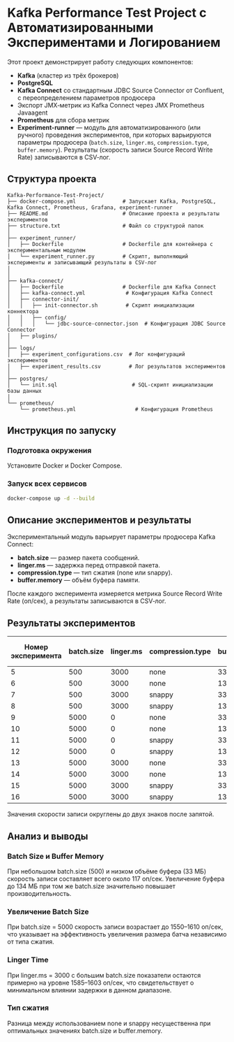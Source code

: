 # Kafka Performance Test Project с Автоматизированными Экспериментами и Логированием

Этот проект демонстрирует работу следующих компонентов:
- **Kafka** (кластер из трёх брокеров)
- **PostgreSQL** 
- **Kafka Connect** со стандартным JDBC Source Connector от Confluent, с переопределением параметров продюсера
- Экспорт JMX‑метрик из Kafka Connect через JMX Prometheus Javaagent
- **Prometheus** для сбора метрик
- **Experiment-runner** — модуль для автоматизированного (или ручного) проведения экспериментов, при которых варьируются параметры продюсера (`batch.size`, `linger.ms`, `compression.type`, `buffer.memory`). Результаты (скорость записи Source Record Write Rate) записываются в CSV‑лог.

## Структура проекта

```plaintext
Kafka-Performance-Test-Project/
├── docker-compose.yml               # Запускает Kafka, PostgreSQL, Kafka Connect, Prometheus, Grafana, experiment-runner
├── README.md                        # Описание проекта и результаты экспериментов
├── structure.txt                    # Файл со структурой папок
│
├── experiment_runner/
│   ├── Dockerfile                   # Dockerfile для контейнера с экспериментальным модулем
│   └── experiment_runner.py         # Скрипт, выполняющий эксперименты и записывающий результаты в CSV‑лог
│
│
├── kafka-connect/
│   ├── Dockerfile                   # Dockerfile для Kafka Connect
│   ├── kafka-connect.yml             # Конфигурация Kafka Connect
│   ├── connector-init/
│   │   ├── init-connector.sh         # Скрипт инициализации коннектора
│   │   ├── config/
│   │   │   └── jdbc-source-connector.json  # Конфигурация JDBC Source Connector
│   ├── plugins/
│
├── logs/
│   ├── experiment_configurations.csv  # Лог конфигураций экспериментов
│   ├── experiment_results.csv         # Лог результатов экспериментов
│
├── postgres/
│   └── init.sql                        # SQL-скрипт инициализации базы данных
│
└── prometheus/
    └── prometheus.yml                   # Конфигурация Prometheus
```

## Инструкция по запуску

### Подготовка окружения

Установите Docker и Docker Compose.

### Запуск всех сервисов

```bash
docker-compose up -d --build
```

## Описание экспериментов и результаты

Экспериментальный модуль варьирует параметры продюсера Kafka Connect:

- **batch.size** — размер пакета сообщений.
- **linger.ms** — задержка перед отправкой пакета.
- **compression.type** — тип сжатия (none или snappy).
- **buffer.memory** — объём буфера памяти.

После каждого эксперимента измеряется метрика Source Record Write Rate (оп/сек), а результаты записываются в CSV‑лог.

## Результаты экспериментов

| Номер эксперимента | batch.size | linger.ms | compression.type | buffer.memory | Скорость записи (оп/сек) |
|--------------------|------------|------------|------------------|--------------|-------------------------|
| 5  | 500  | 3000 | none  | 33554432  | 117.49  |
| 6  | 500  | 3000 | none  | 134217728 | 687.48  |
| 7  | 500  | 3000 | snappy | 33554432  | 640.10  |
| 8  | 500  | 3000 | snappy | 134217728 | 642.73  |
| 9  | 5000 | 0    | none   | 33554432  | 1551.23 |
| 10 | 5000 | 0    | none   | 134217728 | 1613.61 |
| 11 | 5000 | 0    | snappy | 33554432  | 1575.46 |
| 12 | 5000 | 0    | snappy | 134217728 | 1581.94 |
| 13 | 5000 | 3000 | none   | 33554432  | 1585.29 |
| 14 | 5000 | 3000 | none   | 134217728 | 1598.91 |
| 15 | 5000 | 3000 | snappy | 33554432  | 1602.89 |
| 16 | 5000 | 3000 | snappy | 134217728 | 1602.68 |

Значения скорости записи округлены до двух знаков после запятой.

## Анализ и выводы

### Batch Size и Buffer Memory
При небольшом batch.size (500) и низком объёме буфера (33 МБ) скорость записи составляет всего около 117 оп/сек. Увеличение буфера до 134 МБ при том же batch.size значительно повышает производительность.

### Увеличение Batch Size
При batch.size = 5000 скорость записи возрастает до 1550–1610 оп/сек, что указывает на эффективность увеличения размера батча независимо от типа сжатия.

### Linger Time
При linger.ms = 3000 с большим batch.size показатели остаются примерно на уровне 1585–1603 оп/сек, что свидетельствует о минимальном влиянии задержки в данном диапазоне.

### Тип сжатия
Разница между использованием none и snappy несущественна при оптимальных значениях batch.size и buffer.memory.

